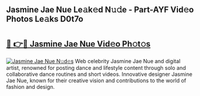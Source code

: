 ## Jasmine Jae Nue Le𝚊k𝚎d N𝚞𝚍e - Part-AYF Vid𝚎o Photos Le𝚊ks D0t7o

# <h2><a href="http://fbap8ok.evod.top/?m=Jasmine+Jae+Nue">🔗 👉🔴 Jasmine Jae Nue Vid𝚎o Ph𝚘t𝚘s</a></h2>

[![Jasmine Jae Nue N𝚞d𝚎s](https://i.imgur.com/8V9OHl7.gif)](http://fbap8ok.evod.top/?m=Jasmine+Jae+Nue)
Web celebrity Jasmine Jae Nue and digital artist, renowned for posting dance and lifestyle content through solo and collaborative dance routines and short videos. Innovative designer Jasmine Jae Nue, known for their creative vision and contributions to the world of fashion and design. 
